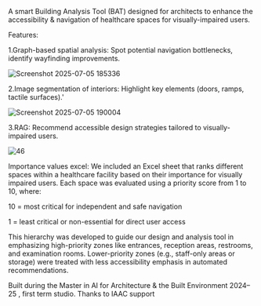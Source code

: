 A smart Building Analysis Tool (BAT) designed for architects to enhance the accessibility & navigation of healthcare spaces for visually-impaired users.

Features: 

1.Graph-based spatial analysis: Spot potential navigation bottlenecks, identify wayfinding improvements.

![Screenshot 2025-07-05 185336](https://github.com/user-attachments/assets/fb15d672-aee4-4cfc-b86a-473a7243ff76)

2.Image segmentation of interiors: Highlight key elements (doors, ramps, tactile surfaces).'

![Screenshot 2025-07-05 190004](https://github.com/user-attachments/assets/e99fa282-6b6c-4493-b935-05bbaae85f01)

3.RAG: Recommend accessible design strategies tailored to visually-impaired users.

![46](https://github.com/user-attachments/assets/0f118610-ac3f-4724-8b26-c1f6f4731bd4)

Importance values excel: We included an Excel sheet that ranks different spaces within a healthcare facility based on their importance for visually impaired users. Each space was evaluated using a priority score from 1 to 10, where:

10 = most critical for independent and safe navigation

1 = least critical or non-essential for direct user access

This hierarchy was developed to guide our design and analysis tool in emphasizing high-priority zones like entrances, reception areas, restrooms, and examination rooms. Lower-priority zones (e.g., staff-only areas or storage) were treated with less accessibility emphasis in automated recommendations.

Built during the Master in AI for Architecture & the Built Environment 2024–25 , first term studio. Thanks to IAAC support
